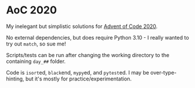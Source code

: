 # AoC 2020

My inelegant but simplistic solutions for [Advent of Code 2020](https://adventofcode.com/2020).

No external dependencies, but does require Python 3.10 - I really wanted to try out `match`, so sue me!

Scripts/tests can be run after changing the working directory to the containing `day_##` folder.

Code is `isort`ed, `black`end, `mypy`ed, and `pytest`ed.  I may be over-type-hinting, but it's mostly for practice/experimentation.
